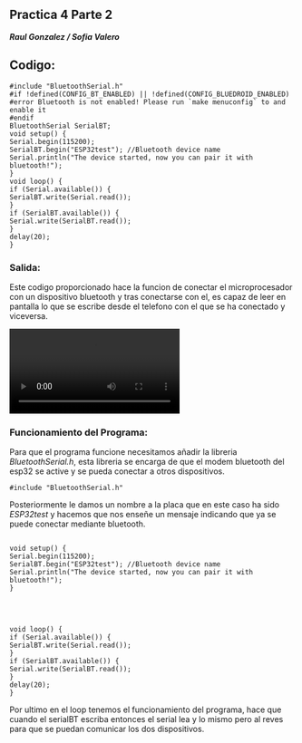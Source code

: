 ## Practica 4 Parte 2
***Raul Gonzalez / Sofia Valero***
## Codigo:

```
#include "BluetoothSerial.h"
#if !defined(CONFIG_BT_ENABLED) || !defined(CONFIG_BLUEDROID_ENABLED)
#error Bluetooth is not enabled! Please run `make menuconfig` to and enable it
#endif
BluetoothSerial SerialBT;
void setup() {
Serial.begin(115200);
SerialBT.begin("ESP32test"); //Bluetooth device name
Serial.println("The device started, now you can pair it with bluetooth!");
}
void loop() {
if (Serial.available()) {
SerialBT.write(Serial.read());
}
if (SerialBT.available()) {
Serial.write(SerialBT.read());
}
delay(20);
}

```
### Salida:

Este codigo proporcionado hace la funcion de conectar el microprocesador con un dispositivo bluetooth y tras conectarse con el, es capaz de leer en pantalla lo que se escribe desde el telefono con el que se ha conectado y viceversa.

![](demostracionbluetooth.mp4)

### Funcionamiento del Programa:
Para que el programa funcione necesitamos añadir la libreria *BluetoothSerial.h*, esta libreria se encarga de que el modem bluetooth del esp32 se active y se pueda conectar a otros dispositivos.
```
#include "BluetoothSerial.h"

```

Posteriormente le damos un nombre a la placa que en este caso ha sido *ESP32test* y hacemos que nos enseñe un mensaje indicando que ya se puede conectar mediante bluetooth.<br>
```

void setup() {
Serial.begin(115200);
SerialBT.begin("ESP32test"); //Bluetooth device name
Serial.println("The device started, now you can pair it with bluetooth!");
}

```
<br>

```

void loop() {
if (Serial.available()) {
SerialBT.write(Serial.read());
}
if (SerialBT.available()) {
Serial.write(SerialBT.read());
}
delay(20);
}

```

Por ultimo en el loop tenemos el funcionamiento del programa, hace que cuando el serialBT escriba entonces el serial lea y lo mismo pero al reves para que se puedan comunicar los dos dispositivos.
